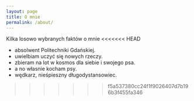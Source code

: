 ```yaml
---
layout: page
title: O mnie
permalink: /about/
---
```


Kilka losowo wybranych faktów o mnie
<<<<<<< HEAD

- absolwent Politechniki Gdańskiej.
- uwielbiam uczyć się nowych rzeczy.
- zbieram na lot w kosmos dla siebie i swojego psa.
- a no własnie kocham psy.
- wędkarz, nieśpieszny długodystansowiec.
>>>>>>> f5a537380cc24f1f9026407d7b196b3f455fa346
